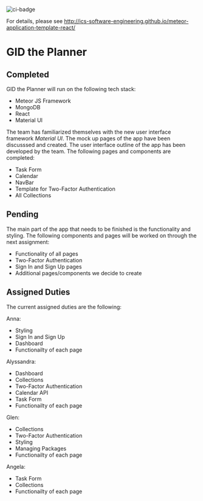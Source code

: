![ci-badge](https://github.com/ics-software-engineering/meteor-application-template-react/workflows/ci-meteor-application-template-react/badge.svg)

For details, please see http://ics-software-engineering.github.io/meteor-application-template-react/

# GID the Planner

## Completed
GID the Planner will run on the following tech stack:
- Meteor JS Framework
- MongoDB
- React
- Material UI

The team has familiarized themselves with the new user interface framework *Material UI*. The mock up pages of the app have been discusssed and created. The user interface outline of the app has been developed by the team. The following pages and components are completed:
- Task Form
- Calendar
- NavBar
- Template for Two-Factor Authentication
- All Collections

## Pending
The main part of the app that needs to be finished is the functionality and styling.
The following components and pages will be worked on through the next assignment:
- Functionality of all pages 
- Two-Factor Authentication 
- Sign In and Sign Up pages
- Additional pages/components we decide to create

## Assigned Duties
The current assigned duties are the following:

Anna:
- Styling 
- Sign In and Sign Up
- Dashboard
- Functionailty of each page

Alyssandra:
- Dashboard
- Collections
- Two-Factor Authentication
- Calendar API
- Task Form
- Functionailty of each page

Glen:
- Collections
- Two-Factor Authentication
- Styling 
- Managing Packages
- Functionailty of each page

Angela:
- Task Form
- Collections
- Functionailty of each page



